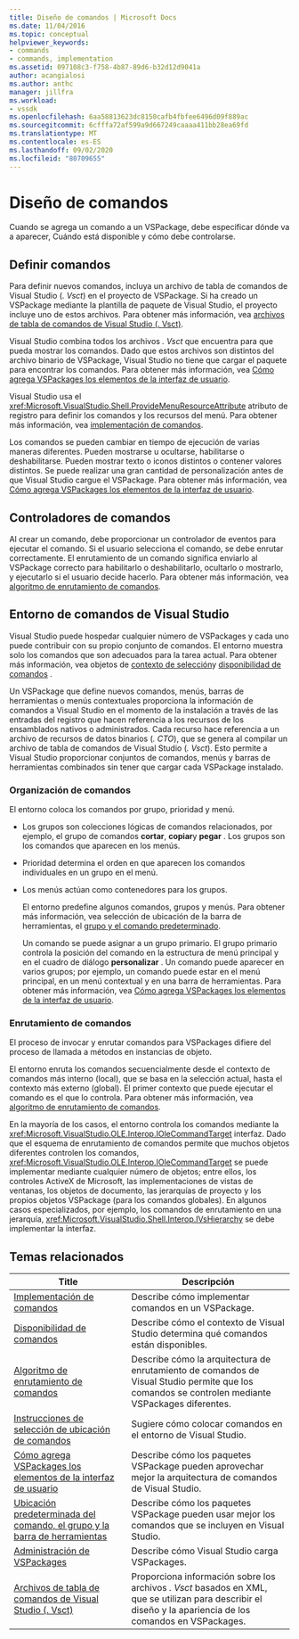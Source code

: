 ```yaml
---
title: Diseño de comandos | Microsoft Docs
ms.date: 11/04/2016
ms.topic: conceptual
helpviewer_keywords:
- commands
- commands, implementation
ms.assetid: 097108c3-f758-4b87-89d6-b32d12d9041a
author: acangialosi
ms.author: anthc
manager: jillfra
ms.workload:
- vssdk
ms.openlocfilehash: 6aa58813623dc8150cafb4fbfee6496d09f889ac
ms.sourcegitcommit: 6cfffa72af599a9d667249caaaa411bb28ea69fd
ms.translationtype: MT
ms.contentlocale: es-ES
ms.lasthandoff: 09/02/2020
ms.locfileid: "80709655"
---
```

# <a name="command-design"></a>Diseño de comandos
Cuando se agrega un comando a un VSPackage, debe especificar dónde va a aparecer, Cuándo está disponible y cómo debe controlarse.

## <a name="define-commands"></a>Definir comandos
 Para definir nuevos comandos, incluya un archivo de tabla de comandos de Visual Studio (*. Vsct*) en el proyecto de VSPackage. Si ha creado un VSPackage mediante la plantilla de paquete de Visual Studio, el proyecto incluye uno de estos archivos. Para obtener más información, vea [archivos de tabla de comandos de Visual Studio (. Vsct)](../../extensibility/internals/visual-studio-command-table-dot-vsct-files.md).

 Visual Studio combina todos los archivos *. Vsct* que encuentra para que pueda mostrar los comandos. Dado que estos archivos son distintos del archivo binario de VSPackage, Visual Studio no tiene que cargar el paquete para encontrar los comandos. Para obtener más información, vea [Cómo agrega VSPackages los elementos de la interfaz de usuario](../../extensibility/internals/how-vspackages-add-user-interface-elements.md).

 Visual Studio usa el <xref:Microsoft.VisualStudio.Shell.ProvideMenuResourceAttribute> atributo de registro para definir los comandos y los recursos del menú. Para obtener más información, vea [implementación de comandos](../../extensibility/internals/command-implementation.md).

 Los comandos se pueden cambiar en tiempo de ejecución de varias maneras diferentes. Pueden mostrarse u ocultarse, habilitarse o deshabilitarse. Pueden mostrar texto o iconos distintos o contener valores distintos. Se puede realizar una gran cantidad de personalización antes de que Visual Studio cargue el VSPackage. Para obtener más información, vea [Cómo agrega VSPackages los elementos de la interfaz de usuario](../../extensibility/internals/how-vspackages-add-user-interface-elements.md).

## <a name="command-handlers"></a>Controladores de comandos
 Al crear un comando, debe proporcionar un controlador de eventos para ejecutar el comando. Si el usuario selecciona el comando, se debe enrutar correctamente. El enrutamiento de un comando significa enviarlo al VSPackage correcto para habilitarlo o deshabilitarlo, ocultarlo o mostrarlo, y ejecutarlo si el usuario decide hacerlo. Para obtener más información, vea [algoritmo de enrutamiento de comandos](../../extensibility/internals/command-routing-algorithm.md).

## <a name="visual-studio-command-environment"></a>Entorno de comandos de Visual Studio
 Visual Studio puede hospedar cualquier número de VSPackages y cada uno puede contribuir con su propio conjunto de comandos. El entorno muestra solo los comandos que son adecuados para la tarea actual. Para obtener más información, vea objetos de [contexto de selección](../../extensibility/internals/selection-context-objects.md)y [disponibilidad de comandos](../../extensibility/internals/command-availability.md) .

 Un VSPackage que define nuevos comandos, menús, barras de herramientas o menús contextuales proporciona la información de comandos a Visual Studio en el momento de la instalación a través de las entradas del registro que hacen referencia a los recursos de los ensamblados nativos o administrados. Cada recurso hace referencia a un archivo de recursos de datos binarios (*. CTO*), que se genera al compilar un archivo de tabla de comandos de Visual Studio (*. Vsct*). Esto permite a Visual Studio proporcionar conjuntos de comandos, menús y barras de herramientas combinados sin tener que cargar cada VSPackage instalado.

### <a name="command-organization"></a>Organización de comandos
 El entorno coloca los comandos por grupo, prioridad y menú.

- Los grupos son colecciones lógicas de comandos relacionados, por ejemplo, el grupo de comandos **cortar**, **copiar**y **pegar** . Los grupos son los comandos que aparecen en los menús.

- Prioridad determina el orden en que aparecen los comandos individuales en un grupo en el menú.

- Los menús actúan como contenedores para los grupos.

  El entorno predefine algunos comandos, grupos y menús. Para obtener más información, vea selección de ubicación de la barra de herramientas, el [grupo y el comando predeterminado](../../extensibility/internals/default-command-group-and-toolbar-placement.md).

  Un comando se puede asignar a un grupo primario. El grupo primario controla la posición del comando en la estructura de menú principal y en el cuadro de diálogo **personalizar** . Un comando puede aparecer en varios grupos; por ejemplo, un comando puede estar en el menú principal, en un menú contextual y en una barra de herramientas. Para obtener más información, vea [Cómo agrega VSPackages los elementos de la interfaz de usuario](../../extensibility/internals/how-vspackages-add-user-interface-elements.md).

### <a name="command-routing"></a>Enrutamiento de comandos
 El proceso de invocar y enrutar comandos para VSPackages difiere del proceso de llamada a métodos en instancias de objeto.

 El entorno enruta los comandos secuencialmente desde el contexto de comandos más interno (local), que se basa en la selección actual, hasta el contexto más externo (global). El primer contexto que puede ejecutar el comando es el que lo controla. Para obtener más información, vea [algoritmo de enrutamiento de comandos](../../extensibility/internals/command-routing-algorithm.md).

 En la mayoría de los casos, el entorno controla los comandos mediante la <xref:Microsoft.VisualStudio.OLE.Interop.IOleCommandTarget> interfaz. Dado que el esquema de enrutamiento de comandos permite que muchos objetos diferentes controlen los comandos, <xref:Microsoft.VisualStudio.OLE.Interop.IOleCommandTarget> se puede implementar mediante cualquier número de objetos; entre ellos, los controles ActiveX de Microsoft, las implementaciones de vistas de ventanas, los objetos de documento, las jerarquías de proyecto y los propios objetos VSPackage (para los comandos globales). En algunos casos especializados, por ejemplo, los comandos de enrutamiento en una jerarquía, <xref:Microsoft.VisualStudio.Shell.Interop.IVsHierarchy> se debe implementar la interfaz.

## <a name="related-topics"></a>Temas relacionados

|Title|Descripción|
|-----------|-----------------|
|[Implementación de comandos](../../extensibility/internals/command-implementation.md)|Describe cómo implementar comandos en un VSPackage.|
|[Disponibilidad de comandos](../../extensibility/internals/command-availability.md)|Describe cómo el contexto de Visual Studio determina qué comandos están disponibles.|
|[Algoritmo de enrutamiento de comandos](../../extensibility/internals/command-routing-algorithm.md)|Describe cómo la arquitectura de enrutamiento de comandos de Visual Studio permite que los comandos se controlen mediante VSPackages diferentes.|
|[Instrucciones de selección de ubicación de comandos](../../extensibility/internals/command-placement-guidelines.md)|Sugiere cómo colocar comandos en el entorno de Visual Studio.|
|[Cómo agrega VSPackages los elementos de la interfaz de usuario](../../extensibility/internals/how-vspackages-add-user-interface-elements.md)|Describe cómo los paquetes VSPackage pueden aprovechar mejor la arquitectura de comandos de Visual Studio.|
|[Ubicación predeterminada del comando, el grupo y la barra de herramientas](../../extensibility/internals/default-command-group-and-toolbar-placement.md)|Describe cómo los paquetes VSPackage pueden usar mejor los comandos que se incluyen en Visual Studio.|
|[Administración de VSPackages](../../extensibility/managing-vspackages.md)|Describe cómo Visual Studio carga VSPackages.|
|[Archivos de tabla de comandos de Visual Studio (. Vsct)](../../extensibility/internals/visual-studio-command-table-dot-vsct-files.md)|Proporciona información sobre los archivos *. Vsct* basados en XML, que se utilizan para describir el diseño y la apariencia de los comandos en VSPackages.|
